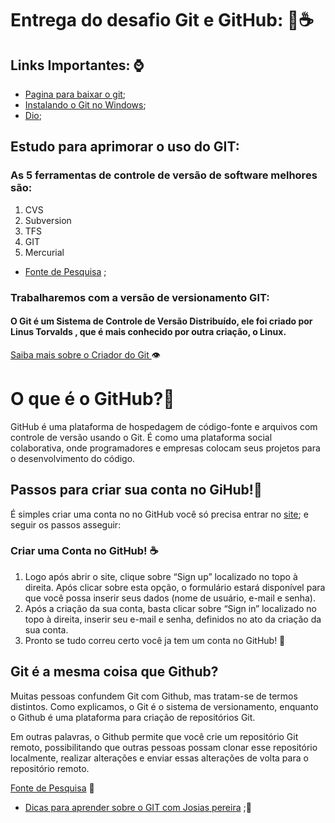 # Entrega do desafio Git e GitHub: 👊☕

## Links Importantes: ⌚
 
 
- [Pagina para baixar o git](https://git-scm.com/downloads); 
- [Instalando o Git no Windows](https://dicasdeprogramacao.com.br/como-instalar-o-git-no-windows/);
- [Dio](https://web.dio.me/home);

## Estudo para aprimorar o uso do GIT:
###  As 5 ferramentas de controle de versão de software melhores são:

1. CVS
2. Subversion
3. TFS
4. GIT
5. Mercurial
 
-  [Fonte de Pesquisa](https://gaea.com.br/conheca-5-ferramentas-de-controle-de-versao-de-software/) ;
###  Trabalharemos com a versão de versionamento GIT:
#### O Git é um Sistema de Controle de Versão Distribuído, ele foi criado por Linus Torvalds , que é mais conhecido por outra criação, o Linux.
[Saiba mais sobre o Criador do Git ](https://www.techtudo.com.br/tudo-sobre/linus-torvalds.html) 👁️

#  O que é o GitHub?👏

GitHub é uma plataforma de hospedagem de código-fonte e arquivos com controle de versão usando o Git. É como uma plataforma social colaborativa, onde programadores e empresas colocam seus projetos para o desenvolvimento do código.

## Passos para criar sua conta no GiHub!🍁
É  simples criar uma conta no no GitHub você só precisa entrar no [site](https://github.com/); e seguir os passos asseguir:

### Criar uma Conta no GitHub! ☕

1. Logo após abrir o site, clique sobre “Sign up” localizado no topo à direita. Após clicar sobre esta opção, o formulário estará disponível para que você possa inserir seus dados (nome de usuário, e-mail e senha).
2. Após a criação da sua conta, basta clicar sobre “Sign in” localizado no topo à direita, inserir seu e-mail e senha, definidos no ato da criação da sua conta.
3. Pronto se tudo correu certo você ja tem um conta no GitHub! 👏

## Git é a mesma coisa que Github?

Muitas pessoas confundem Git com Github, mas tratam-se de termos distintos. Como explicamos, o Git é o sistema de versionamento, enquanto o Github é uma plataforma para criação de repositórios Git.

Em outras palavras, o Github permite que você crie um repositório Git remoto, possibilitando que outras pessoas possam clonar esse repositório localmente, realizar alterações e enviar essas alterações de volta para o repositório remoto.

  [Fonte de Pesquisa](https://gaea.com.br/conheca-5-ferramentas-de-controle-de-versao-de-software/) 🧠

- [Dicas para aprender sobre o GIT  com Josias pereira](https://josiaspereira.com.br/como-escrever-uma-boa-mensagem-de-commit-no-git/) ;🎉
